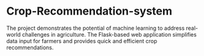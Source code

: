 # Crop-Recommendation-system
The project demonstrates the potential of machine learning to address real-world challenges in agriculture. The Flask-based web application simplifies data input for farmers and provides quick and efficient crop recommendations.
